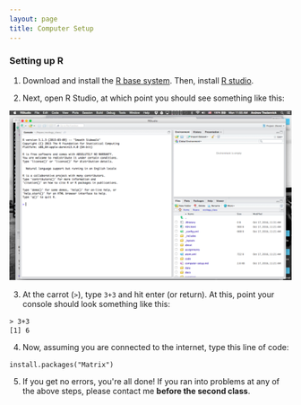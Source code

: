 ```yaml
---
layout: page
title: Computer Setup
---
```


### Setting up R

1. Download and install the [R base system](http://cran.rstudio.com/). Then, install
[R studio](http://www.rstudio.com/products/rstudio/download/).

2. Next, open R Studio, at which point you should see something like this:

![Rstudio image](r-studio-open.png)

3. At the carrot (``>``), type ```3+3``` and hit enter (or return). At this,
point your console should look something like this:

```
> 3+3
[1] 6
```

4. Now, assuming you are connected to the internet, type this line of code:

```
install.packages("Matrix")
```

5. If you get no errors, you're all done! If you ran into problems at any of
the above steps, please contact me **before the second class**.
